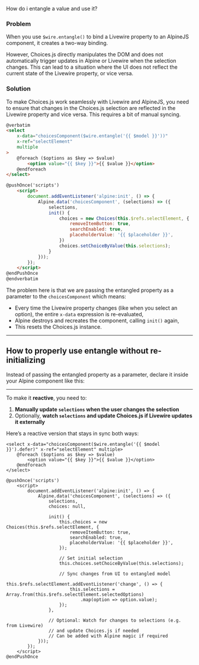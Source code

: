 
How do i entangle a value and use it?

### Problem

When you use `$wire.entangle()` to bind a Livewire property to an AlpineJS
component, it creates a two-way binding. 

However, Choices.js directly manipulates
the DOM and does not automatically trigger updates in Alpine or Livewire when
the selection changes. This can lead to a situation where the UI does not
reflect the current state of the Livewire property, or vice versa.

### Solution
To make Choices.js work seamlessly with Livewire and AlpineJS, you need to
ensure that changes in the Choices.js selection are reflected in the Livewire
property and vice versa. This requires a bit of manual syncing.

```html +torchlight-blade
@verbatim
<select 
    x-data="choicesComponent($wire.entangle('{{ $model }}'))" 
    x-ref="selectElement" 
    multiple
>
    @foreach ($options as $key => $value)
        <option value="{{ $key }}">{{ $value }}</option>
    @endforeach
</select>

@pushOnce('scripts')
    <script>
        document.addEventListener('alpine:init', () => {
            Alpine.data('choicesComponent', (selections) => ({
                selections,
                init() {
                    choices = new Choices(this.$refs.selectElement, {
                        removeItemButton: true,
                        searchEnabled: true,
                        placeholderValue: '{{ $placeholder }}',
                    })
                    choices.setChoiceByValue(this.selections);
                }
            }));
        });
    </script>
@endPushOnce
@endverbatim
```

The problem here is that we are passing the entangled property as a parameter to
the `choicesComponent` which means:

- Every time the Livewire property changes (like when you select an option), the
  entire `x-data` expression is re-evaluated,
- Alpine destroys and recreates the component, calling `init()` again,
- This resets the Choices.js instance. 

---
## How to properly use entangle without re-initializing

Instead of passing the entangled property as a parameter, declare it inside your
Alpine component like this:

---

To make it **reactive**, you need to:

1. **Manually update `selections` when the user changes the selection**
2. Optionally, **watch `selections` and update Choices.js if Livewire updates it
   externally**

Here’s a reactive version that stays in sync both ways:

```blade
<select x-data="choicesComponent($wire.entangle('{{ $model }}').defer)" x-ref="selectElement" multiple>
    @foreach ($options as $key => $value)
        <option value="{{ $key }}">{{ $value }}</option>
    @endforeach
</select>

@pushOnce('scripts')
    <script>
        document.addEventListener('alpine:init', () => {
            Alpine.data('choicesComponent', (selections) => ({
                selections,
                choices: null,

                init() {
                    this.choices = new Choices(this.$refs.selectElement, {
                        removeItemButton: true,
                        searchEnabled: true,
                        placeholderValue: '{{ $placeholder }}',
                    });

                    // Set initial selection
                    this.choices.setChoiceByValue(this.selections);

                    // Sync changes from UI to entangled model
                    this.$refs.selectElement.addEventListener('change', () => {
                        this.selections = Array.from(this.$refs.selectElement.selectedOptions)
                            .map(option => option.value);
                    });
                },

                // Optional: Watch for changes to selections (e.g. from Livewire)
                // and update Choices.js if needed
                // Can be added with Alpine magic if required
            }));
        });
    </script>
@endPushOnce
```



